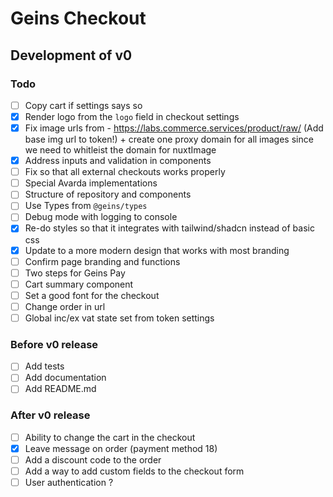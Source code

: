 # Geins Checkout

## Development of v0

### Todo

- [ ] Copy cart if settings says so
- [x] Render logo from the `logo` field in checkout settings
- [x] Fix image urls from - https://labs.commerce.services/product/raw/ (Add base img url to token!) + create one proxy domain for all images since we need to whitleist the domain for nuxtImage
- [x] Address inputs and validation in components
- [ ] Fix so that all external checkouts works properly
- [ ] Special Avarda implementations
- [ ] Structure of repository and components
- [ ] Use Types from `@geins/types`
- [ ] Debug mode with logging to console
- [x] Re-do styles so that it integrates with tailwind/shadcn instead of basic css
- [x] Update to a more modern design that works with most branding
- [ ] Confirm page branding and functions
- [ ] Two steps for Geins Pay
- [ ] Cart summary component
- [ ] Set a good font for the checkout
- [ ] Change order in url
- [ ] Global inc/ex vat state set from token settings

### Before v0 release

- [ ] Add tests
- [ ] Add documentation
- [ ] Add README.md

### After v0 release

- [ ] Ability to change the cart in the checkout
- [x] Leave message on order (payment method 18)
- [ ] Add a discount code to the order
- [ ] Add a way to add custom fields to the checkout form
- [ ] User authentication ?
